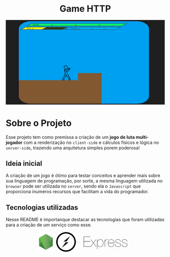 <div align="center">
    <h1>Game HTTP</h1>
    <img src="./screenshots/scr0.png" alt="screenshot">
</div>

# Sobre o Projeto

Esse projeto tem como premissa a criação de um **jogo de luta multi-jogador** com a renderização no `client-side` e cálculos físicos e lógica no `server-side`, trazendo uma arquitetura simples porem poderosa!

## Ideia inicial

A criação de um jogo é ótimo para testar conceitos e aprender mais sobre sua linguagem de programação, por sorte, a mesma linguagem utilizada no `browser` pode ser utilizada no `server`, sendo ela o `Javascript` que proporciona inumeros recursos que facilitam a vida do programador.

## Tecnologias utilizadas

Nesse README é importanque destacar as tecnologias que foram utilizadas para a criação de um serviço como esse.

<div align="center">
    <a href="https://nodejs.org"><img src="images/node logo.jpg" alt="node" height="64px"></a>
    <a href="https://socket.io"><img src="images/socket.io logo.png" alt="socket.io" height="64px"></a>
    <a href="https://expressjs.com"><img src="images/express.jpg" alt="express" height="64px"></a>
</div>